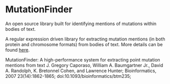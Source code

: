 # MutationFinder
An open source library built for identifying mentions of mutations within bodies of text.

A regular expression driven library for extracting mutation mentions (in both protein and chromosome formats) from bodies of text. More details can be found [here](http://mutationfinder.sourceforge.net/).


MutationFinder: A high-performance system for extracting point mutation mentions from text
J. Gregory Caporaso, William A. Baumgartner Jr., David A. Randolph, K. Bretonnel Cohen, and Lawrence Hunter; Bioinformatics, 2007 23(14):1862-1865; doi:10.1093/bioinformatics/btm235;

